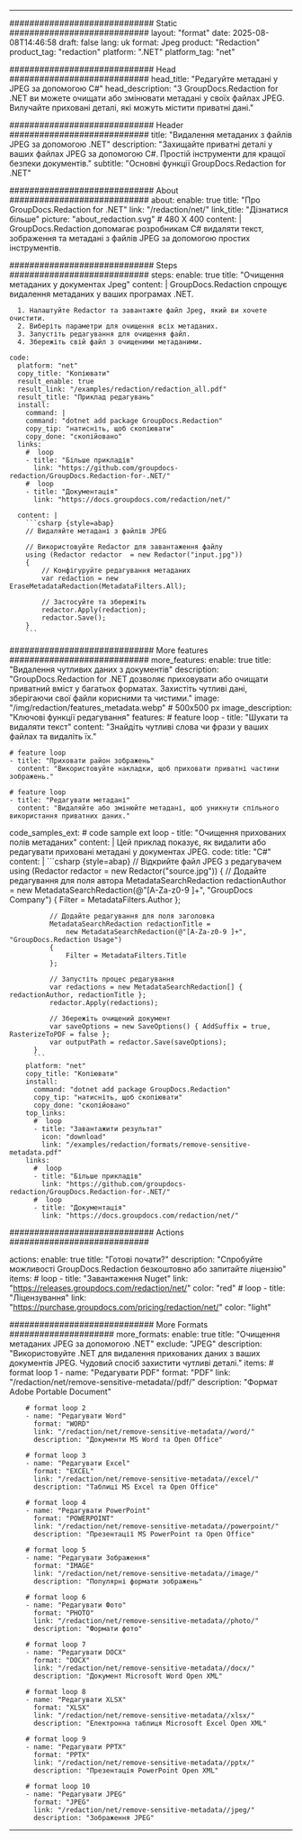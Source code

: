 
---
############################# Static ############################
layout: "format"
date:  2025-08-08T14:46:58
draft: false
lang: uk
format: Jpeg
product: "Redaction"
product_tag: "redaction"
platform: ".NET"
platform_tag: "net"

############################# Head ############################
head_title: "Редагуйте метадані у JPEG за допомогою C#"
head_description: "З GroupDocs.Redaction for .NET ви можете очищати або змінювати метадані у своїх файлах JPEG. Вилучайте приховані деталі, які можуть містити приватні дані."

############################# Header ############################
title: "Видалення метаданих з файлів JPEG за допомогою .NET" 
description: "Захищайте приватні деталі у ваших файлах JPEG за допомогою C#. Простій інструменти для кращої безпеки документів."
subtitle: "Основні функції GroupDocs.Redaction for .NET" 

############################# About ############################
about:
    enable: true
    title: "Про GroupDocs.Redaction for .NET"
    link: "/redaction/net/"
    link_title: "Дізнатися більше"
    picture: "about_redaction.svg" # 480 X 400
    content: |
       GroupDocs.Redaction допомагає розробникам C# видаляти текст, зображення та метадані з файлів JPEG за допомогою простих інструментів.

############################# Steps ############################
steps:
    enable: true
    title: "Очищення метаданих у документах Jpeg"
    content: |
      GroupDocs.Redaction спрощує видалення метаданих у ваших програмах .NET.
      
      1. Налаштуйте Redactor та завантажте файл Jpeg, який ви хочете очистити.
      2. Виберіть параметри для очищення всіх метаданих.
      3. Запустіть редагування для очищення файл.
      4. Збережіть свій файл з очищеними метаданими.
   
    code:
      platform: "net"
      copy_title: "Копіювати"
      result_enable: true
      result_link: "/examples/redaction/redaction_all.pdf"
      result_title: "Приклад редагувань"
      install:
        command: |
        command: "dotnet add package GroupDocs.Redaction"
        copy_tip: "натисніть, щоб скопіювати"
        copy_done: "скопійовано"
      links:
        #  loop
        - title: "Більше прикладів"
          link: "https://github.com/groupdocs-redaction/GroupDocs.Redaction-for-.NET/"
        #  loop
        - title: "Документація"
          link: "https://docs.groupdocs.com/redaction/net/"
          
      content: |
        ```csharp {style=abap}
        // Видаляйте метадані з файлів JPEG

        // Використовуйте Redactor для завантаження файлу
        using (Redactor redactor  = new Redactor("input.jpg"))
        {
            // Конфігуруйте редагування метаданих
            var redaction = new EraseMetadataRedaction(MetadataFilters.All);
            
            // Застосуйте та збережіть
            redactor.Apply(redaction);
            redactor.Save();
        }
        ```            


############################# More features ############################
more_features:
  enable: true
  title: "Видалення чутливих даних з документів"
  description: "GroupDocs.Redaction for .NET дозволяє приховувати або очищати приватний вміст у багатьох форматах. Захистіть чутливі дані, зберігаючи свої файли корисними та чистими."
  image: "/img/redaction/features_metadata.webp" # 500x500 px
  image_description: "Ключові функції редагування"
  features:
    # feature loop
    - title: "Шукати та видаляти текст"
      content: "Знайдіть чутливі слова чи фрази у ваших файлах та видаліть їх."

    # feature loop
    - title: "Приховати район зображень"
      content: "Використовуйте накладки, щоб приховати приватні частини зображень."

    # feature loop
    - title: "Редагувати метадані"
      content: "Видаляйте або змінюйте метадані, щоб уникнути спільного використання приватних даних."
      
  code_samples_ext:
    # code sample ext loop
    - title: "Очищення прихованих полів метаданих"
      content: |
        Цей приклад показує, як видалити або редагувати приховані метадані у документах JPEG.
      code:
        title: "C#"
        content: |
          ```csharp {style=abap}
          //  Відкрийте файл JPEG з редагувачем
          using (Redactor redactor  = new Redactor("source.jpg"))
          {
              // Додайте редагування для поля автора
              MetadataSearchRedaction redactionAuthor = 
                  new MetadataSearchRedaction(@"[A-Za-z0-9 ]+", "GroupDocs Company")
              {
                  Filter = MetadataFilters.Author
              };

              // Додайте редагування для поля заголовка
              MetadataSearchRedaction redactionTitle = 
                  new MetadataSearchRedaction(@"[A-Za-z0-9 ]+", "GroupDocs.Redaction Usage")
              {
                  Filter = MetadataFilters.Title
              };

              // Запустіть процес редагування
              var redactions = new MetadataSearchRedaction[] { redactionAuthor, redactionTitle };
              redactor.Apply(redactions);

              // Збережіть очищений документ
              var saveOptions = new SaveOptions() { AddSuffix = true, RasterizeToPDF = false };
              var outputPath = redactor.Save(saveOptions);
          }
          ```
        platform: "net"
        copy_title: "Копіювати"
        install:
          command: "dotnet add package GroupDocs.Redaction"
          copy_tip: "натисніть, щоб скопіювати"
          copy_done: "скопійовано"
        top_links:
          #  loop
          - title: "Завантажити результат"
            icon: "download"
            link: "/examples/redaction/formats/remove-sensitive-metadata.pdf"
        links:
          #  loop
          - title: "Більше прикладів"
            link: "https://github.com/groupdocs-redaction/GroupDocs.Redaction-for-.NET/"
          #  loop
          - title: "Документація"
            link: "https://docs.groupdocs.com/redaction/net/"


############################# Actions ############################

actions:
  enable: true
  title: "Готові почати?"
  description: "Спробуйте можливості GroupDocs.Redaction безкоштовно або запитайте ліцензію"
  items:
    #  loop
    - title: "Завантаження Nuget"
      link: "https://releases.groupdocs.com/redaction/net/"
      color: "red"
        #  loop
    - title: "Ліцензування"
      link: "https://purchase.groupdocs.com/pricing/redaction/net/"
      color: "light"


############################# More Formats #####################
more_formats:
    enable: true
    title: "Очищення метаданих JPEG за допомогою .NET"
    exclude: "JPEG"
    description: "Використовуйте .NET для видалення прихованих даних з ваших документів JPEG. Чудовий спосіб захистити чутливі деталі."
    items: 
        # format loop 1
        - name: "Редагувати PDF"
          format: "PDF"
          link: "/redaction/net/remove-sensitive-metadata//pdf/"
          description: "Формат Adobe Portable Document"

        # format loop 2
        - name: "Редагувати Word"
          format: "WORD"
          link: "/redaction/net/remove-sensitive-metadata//word/"
          description: "Документи MS Word та Open Office"
          
        # format loop 3
        - name: "Редагувати Excel"
          format: "EXCEL"
          link: "/redaction/net/remove-sensitive-metadata//excel/"
          description: "Таблиці MS Excel та Open Office"

        # format loop 4
        - name: "Редагувати PowerPoint"
          format: "POWERPOINT"
          link: "/redaction/net/remove-sensitive-metadata//powerpoint/"
          description: "Презентації MS PowerPoint та Open Office"

        # format loop 5
        - name: "Редагувати Зображення"
          format: "IMAGE"
          link: "/redaction/net/remove-sensitive-metadata//image/"
          description: "Популярні формати зображень"

        # format loop 6
        - name: "Редагувати Фото"
          format: "PHOTO"
          link: "/redaction/net/remove-sensitive-metadata//photo/"
          description: "Формати фото"

        # format loop 7
        - name: "Редагувати DOCX"
          format: "DOCX"
          link: "/redaction/net/remove-sensitive-metadata//docx/"
          description: "Документ Microsoft Word Open XML"
          
        # format loop 8
        - name: "Редагувати XLSX"
          format: "XLSX"
          link: "/redaction/net/remove-sensitive-metadata//xlsx/"
          description: "Електронна таблиця Microsoft Excel Open XML"
          
        # format loop 9
        - name: "Редагувати PPTX"
          format: "PPTX"
          link: "/redaction/net/remove-sensitive-metadata//pptx/"
          description: "Презентація PowerPoint Open XML"

        # format loop 10
        - name: "Редагувати JPEG"
          format: "JPEG"
          link: "/redaction/net/remove-sensitive-metadata//jpeg/"
          description: "Зображення JPEG"


---